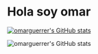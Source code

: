 # Hola soy omar

[![omarguerrer's GitHub stats](https://github-readme-stats.vercel.app/api?username=omarguerrero)](https://github.com/anuraghazra/github-readme-stats)

![omarguerrer's GitHub stats](https://github-readme-stats.vercel.app/api?username=omarguerrer&hide=contribs,prs)
